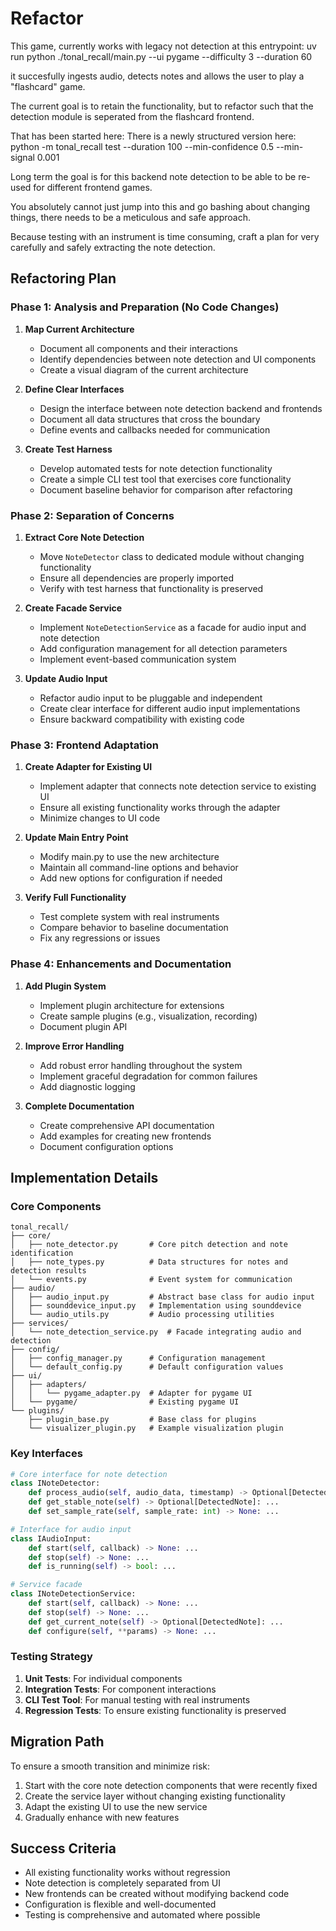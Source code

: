 # Refactor

This game, currently works with legacy not detection at this entrypoint:
uv run python ./tonal_recall/main.py --ui pygame --difficulty 3 --duration 60

it succesfully ingests audio, detects notes and allows the user to play a
"flashcard" game.

The current goal is to retain the functionality, but to refactor such that the
detection module is seperated from the flashcard frontend.

That has been started here:
There is a newly structured version here: 
python -m tonal_recall test --duration 100 --min-confidence 0.5 --min-signal 0.001

Long term the goal is for this backend note detection to be able to be re-used
for different frontend games.

You absolutely cannot just jump into this and go bashing about changing things,
there needs to be a meticulous and safe approach.

Because testing with an instrument is time consuming, craft a plan for very
carefully and safely extracting the note detection.

## Refactoring Plan

### Phase 1: Analysis and Preparation (No Code Changes)

1. **Map Current Architecture**
   - Document all components and their interactions
   - Identify dependencies between note detection and UI components
   - Create a visual diagram of the current architecture

2. **Define Clear Interfaces**
   - Design the interface between note detection backend and frontends
   - Document all data structures that cross the boundary
   - Define events and callbacks needed for communication

3. **Create Test Harness**
   - Develop automated tests for note detection functionality
   - Create a simple CLI test tool that exercises core functionality
   - Document baseline behavior for comparison after refactoring

### Phase 2: Separation of Concerns

1. **Extract Core Note Detection**
   - Move `NoteDetector` class to dedicated module without changing functionality
   - Ensure all dependencies are properly imported
   - Verify with test harness that functionality is preserved

2. **Create Facade Service**
   - Implement `NoteDetectionService` as a facade for audio input and note detection
   - Add configuration management for all detection parameters
   - Implement event-based communication system

3. **Update Audio Input**
   - Refactor audio input to be pluggable and independent
   - Create clear interface for different audio input implementations
   - Ensure backward compatibility with existing code

### Phase 3: Frontend Adaptation

1. **Create Adapter for Existing UI**
   - Implement adapter that connects note detection service to existing UI
   - Ensure all existing functionality works through the adapter
   - Minimize changes to UI code

2. **Update Main Entry Point**
   - Modify main.py to use the new architecture
   - Maintain all command-line options and behavior
   - Add new options for configuration if needed

3. **Verify Full Functionality**
   - Test complete system with real instruments
   - Compare behavior to baseline documentation
   - Fix any regressions or issues

### Phase 4: Enhancements and Documentation

1. **Add Plugin System**
   - Implement plugin architecture for extensions
   - Create sample plugins (e.g., visualization, recording)
   - Document plugin API

2. **Improve Error Handling**
   - Add robust error handling throughout the system
   - Implement graceful degradation for common failures
   - Add diagnostic logging

3. **Complete Documentation**
   - Create comprehensive API documentation
   - Add examples for creating new frontends
   - Document configuration options

## Implementation Details

### Core Components

```
tonal_recall/
├── core/
│   ├── note_detector.py       # Core pitch detection and note identification
│   ├── note_types.py          # Data structures for notes and detection results
│   └── events.py              # Event system for communication
├── audio/
│   ├── audio_input.py         # Abstract base class for audio input
│   ├── sounddevice_input.py   # Implementation using sounddevice
│   └── audio_utils.py         # Audio processing utilities
├── services/
│   └── note_detection_service.py  # Facade integrating audio and detection
├── config/
│   ├── config_manager.py      # Configuration management
│   └── default_config.py      # Default configuration values
├── ui/
│   ├── adapters/
│   │   └── pygame_adapter.py  # Adapter for pygame UI
│   └── pygame/                # Existing pygame UI
└── plugins/
    ├── plugin_base.py         # Base class for plugins
    └── visualizer_plugin.py   # Example visualization plugin
```

### Key Interfaces

```python
# Core interface for note detection
class INoteDetector:
    def process_audio(self, audio_data, timestamp) -> Optional[DetectedNote]: ...
    def get_stable_note(self) -> Optional[DetectedNote]: ...
    def set_sample_rate(self, sample_rate: int) -> None: ...

# Interface for audio input
class IAudioInput:
    def start(self, callback) -> None: ...
    def stop(self) -> None: ...
    def is_running(self) -> bool: ...

# Service facade
class INoteDetectionService:
    def start(self, callback) -> None: ...
    def stop(self) -> None: ...
    def get_current_note(self) -> Optional[DetectedNote]: ...
    def configure(self, **params) -> None: ...
```

### Testing Strategy

1. **Unit Tests**: For individual components
2. **Integration Tests**: For component interactions
3. **CLI Test Tool**: For manual testing with real instruments
4. **Regression Tests**: To ensure existing functionality is preserved

## Migration Path

To ensure a smooth transition and minimize risk:

1. Start with the core note detection components that were recently fixed
2. Create the service layer without changing existing functionality
3. Adapt the existing UI to use the new service
4. Gradually enhance with new features

## Success Criteria

- All existing functionality works without regression
- Note detection is completely separated from UI
- New frontends can be created without modifying backend code
- Configuration is flexible and well-documented
- Testing is comprehensive and automated where possible
